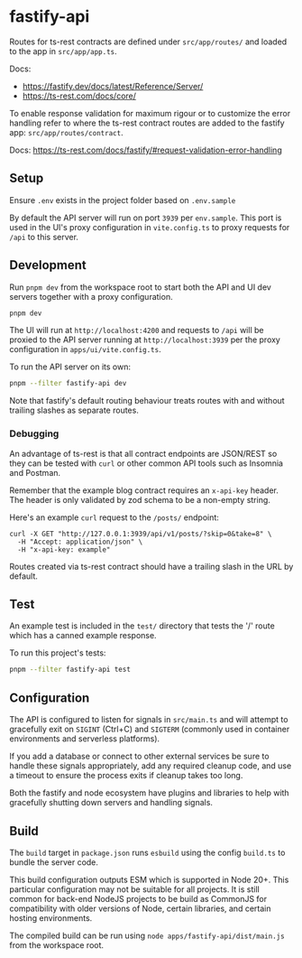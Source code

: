 # fastify-api

Routes for ts-rest contracts are defined under `src/app/routes/` and loaded to the app in `src/app/app.ts`.

Docs:

- https://fastify.dev/docs/latest/Reference/Server/
- https://ts-rest.com/docs/core/

To enable response validation for maximum rigour or to customize the error handling refer to where the ts-rest contract routes are added to the fastify app: `src/app/routes/contract`. 

Docs: https://ts-rest.com/docs/fastify/#request-validation-error-handling

## Setup

Ensure `.env` exists in the project folder based on `.env.sample`

By default the API server will run on port `3939` per `env.sample`.
This port is used in the UI's proxy configuration in `vite.config.ts` to proxy requests for `/api` to this server.

## Development

Run `pnpm dev` from the workspace root to start both the API and UI dev servers together with a proxy configuration.

```sh
pnpm dev
```

The UI will run at `http://localhost:4200` and requests to `/api` will be proxied to the API server running at `http://localhost:3939` per the proxy configuration in `apps/ui/vite.config.ts`.

To run the API server on its own:

```sh
pnpm --filter fastify-api dev
```

Note that fastify's default routing behaviour treats routes with and without trailing slashes as separate routes.

### Debugging

An advantage of ts-rest is that all contract endpoints are JSON/REST so they can be tested with `curl` or other common API tools such as Insomnia and Postman.

Remember that the example blog contract requires an `x-api-key` header. The header is only validated by zod schema to be a non-empty string.

Here's an example `curl` request to the `/posts/` endpoint:

```
curl -X GET "http://127.0.0.1:3939/api/v1/posts/?skip=0&take=8" \
  -H "Accept: application/json" \
  -H "x-api-key: example"
```

Routes created via ts-rest contract should have a trailing slash in the URL by default.

## Test

An example test is included in the `test/` directory that tests the '/' route which has a canned example response.

To run this project's tests:

```sh
pnpm --filter fastify-api test
```

## Configuration

The API is configured to listen for signals in `src/main.ts` and will attempt to gracefully exit on `SIGINT` (Ctrl+C) and `SIGTERM` (commonly used in container environments and serverless platforms).

If you add a database or connect to other external services be sure to handle these signals appropriately, add any required cleanup code, and use a timeout to ensure the process exits if cleanup takes too long.

Both the fastify and node ecosystem have plugins and libraries to help with gracefully shutting down servers and handling signals.

## Build

The `build` target in `package.json` runs `esbuild` using the config `build.ts` to bundle the server code.

This build configuration outputs ESM which is supported in Node 20+. This particular configuration may not be suitable for all projects. It is still common for back-end NodeJS projects to be build as CommonJS for compatibility with older versions of Node, certain libraries, and certain hosting environments.

The compiled build can be run using `node apps/fastify-api/dist/main.js` from the workspace root.
